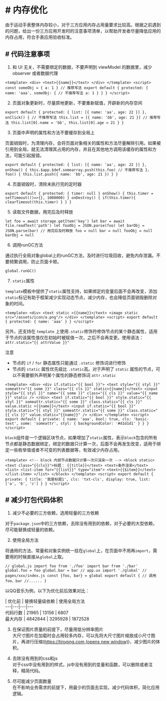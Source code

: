<!-- 源地址: https://iot.mi.com/vela/quickapp/zh/guide/best-practice/memory.html -->

# # 内存优化

由于运动手表整体内存较小，对于三方应用内存占用量要求比较高。根据之前遇到的问题，给出一份三方应用开发时的注意事项清单，以帮助开发者尽量降低应用的内存占用，符合手表应用验收标准。

## # 代码注意事项

  1. 和 UI 无关，不需要绑定的数据，不要声明到 viewModel 的数据里，减少 observer 或者数据代理

``` <template> <div> <text>{{name}}</text> </div> </template> <script> const someObj = { a: 1 } // 推荐写法 export default { protected: { name: 'aaa', someObj: { // 不推荐写法 a: 1 } } } </script> ```

  2. 页面对象更新时，尽量原地更新，不要重新赋值，开辟新的内存空间

``` export default { protected: { list: [{ name: 'aa', age: 22 }] }, onClick() { // 不推荐写法 this.list = [{ name: 'bb', age: 21 }] // 推荐写法 this.list[0].name = 'bb', this.list[0].age = 21 } } ```

  3. 页面中声明的属性和方法不要缓存到全局上

页面销毁时，为清理内存，会将页面对象相关的属性和方法尽量解除引用。如果被引用到全局，就无法清理其占用的内存，并且在其他地方调用该缓存的属性和方法，可能引起报错。

``` export default { protected: { list: [{ name: 'aa', age: 22 }] }, onShow() { this.$app.$def.somearray.push(this.foo) // 不推荐写法 }， foo() { this.list.push({ name: 'bb', age: 21 }) } } ```

  4. 页面销毁时，清除未执行完的定时器

``` export default { protected: { timer: null } onShow() { this.timer = setTimeout(()=>{}, 1000000) } onDestroy() { if(this.timer){ clearTimeout(this.timer) } } } ```

  5. 读取文件数据，用完后及时释放

``` let foo = await storage.getItem('key') let bar = await file.readText('path') let fooObj = JSON.parse(foo) let barObj = JSON.parse(bar) // 用完后及时释放 foo = null bar = null fooObj = null barObj = null ```

  6. 调用runGC方法

通过执行全局对象global上的runGC方法，及时进行垃圾回收，避免内存泄漏。不要频繁调用，防止页面卡顿。

``` global.runGC() ```

  7. `static`属性

`template`模板中提供了`static`属性支持，如果绑定的变量后面不会再改变，添加`static`标记有助于框架减少实现动态节点，减少内存，也会降低页面销毁删除对象的时间。

``` <template> <div> <text static >{{name}}</text> <image static src="/assets/icon/a.png"/> </div> </template> <script> export default { protected: { name: 'aaa' } } </script> ```

另外，还支持在 `template` 上使用`.static`修饰符修饰节点的某个静态属性，适用于节点的该属性值仅在初始时被赋值一次，之后不会再变更。使用语法：`attr.static="{{ attrValue }}"`

注意

  * 节点的 `if` / `for` 静态属性只能通过 `.static` 修饰词进行修饰
  * 节点的 `static` 属性优先级比 `.static`高。对于声明了 `static` 属性的节点，可以不需要额外声明某个属性的静态修饰词 `attr.static`

``` <template> <div> <div if.static="{{ bool }}"> <text style="{{ styl }}" someattr="{{ some }}" class="{{ cls }}" static>{{name}}</text> <input style="{{ styl }}" name="{{ some }}" class="{{ cls }}" value="{{ name }}" static /> </div> <text if.static="{{ bool }}" style.static="{{ styl }}" someattr.static="{{ some }}" class.static="{{ cls }}" value.static >{{name}}</text> <input if.static="{{ bool }}" style.static="{{ styl }}" someattr.static="{{ some }}" class.static="{{ cls }}" value.static="{{name}}" /> </div> </template> <script> export default { private: { name: 'aaa', bool: true, cls: 'basic-text', some: 'someattr', styl: { backgroundColor: '#d1d1d1' } } } </script> ```

`block`组件是一个逻辑区块节点，如果增加了`static`属性，表示`block`包含的所有节点都是静态数据绑定，绑定的数据只计算一次，后面不会再发生改变，适用于绑定一些枚举值或者不可变的列表数据等，有效减少内存占用。

``` <template> <!-- block 内部节点数据只计算一次只渲染一次 --> <block static> <text class="{{cls}}">标题： {{title}}</text> <text>条件渲染</text> <list> <list-item for="{{list}}" type="item"> <text>{{$item}}</text> </list-item> </list> </block> </template> <script> export default { private: { title: '我是标题1', cls: 'txt-cls', display: true, list: ['a', 'b', 'c'] } } </script> ```

## # 减少打包代码体积

  1. 减少不必要的三方依赖，选用轻量的三方依赖

对于`package.json`中的三方依赖，去除没有用到的依赖，对于必要的大型依赖，尽可能替换成轻量的依赖。

  2. 使用全局方法

将通用的方法、常量和对象实例统一挂在`global`上，在页面中不用再`import`，需要用的时候直接从`global`上取。

``` // global.js import foo from './foo' import bar from './bar' global.foo = foo global.bar = bar // app.ux import './global' // pages/xxx/index.js const {foo, bar} = global export default { // 调用foo、bar //...... } ```

以QQ音乐为例，以下为优化前后效果对比：

| 优化前 | 替换轻量级依赖 | 使用全局方法  
---|---|---|---  
代码行数 | 21965 | 13156 | 6807  
最大内存 | 4842844 | 3295928 | 1872528  
  
  3. 在保证图片质量的前提下，尽量用低分辨率图片  
大尺寸图片在加载时会占用较多内存，可以先将大尺寸图片缩放成小尺寸图片，再进行压缩(<https://tinypng.com>[ (opens new window)](<https://tinypng.com>))，减少图片的体积。

  4. 去除没有用到的css和js  
对于css中没有用到的样式，js中没有用到的变量和函数，可以删除或者注释，精简代码。

  5. 尽可能减少页面数量  
在不影响业务需求的前提下，用最少的页面去实现，减少代码体积，简化应用逻辑。

